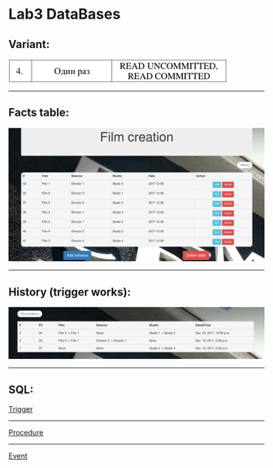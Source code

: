 Lab3 DataBases
====
Variant:
---
![Variant](./pic/var.png)
***
Facts table:
---
![Facts](./pic/facts.png)
***
History (trigger works):
---
![History](./pic/history.png)
***
SQL:
---
[Trigger](./SQL/lab3_trigger_and_procedure.sql)
***
[Procedure](./SQL/lab3_trigger_and_procedure.sql)
***
[Event](./SQL/lab3_event.sql)
